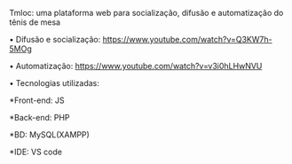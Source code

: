 Tmloc: uma plataforma web para socialização, difusão e automatização do tênis de mesa

•	Difusão e socialização: https://www.youtube.com/watch?v=Q3KW7h-5MOg

•	Automatização: https://www.youtube.com/watch?v=v3i0hLHwNVU

•	Tecnologias utilizadas:

*Front-end: JS

*Back-end: PHP

*BD: MySQL(XAMPP)

*IDE: VS code
